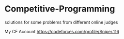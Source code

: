 # Competitive-Programming
solutions for some problems from different online judges


My CF Account
https://codeforces.com/profile/Sniper.116
